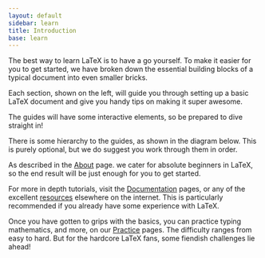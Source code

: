 ```yaml
---
layout: default
sidebar: learn
title: Introduction
base: learn
---
```


The best way to learn LaTeX is to have a go yourself. To make it easier for you to get started, we have broken down the essential building blocks of a typical document into even smaller bricks.

Each section, shown on the left, will guide you through setting up a basic LaTeX document and give you handy tips on making it super awesome.

The guides will have some interactive elements, so be prepared to dive straight in!

There is some hierarchy to the guides, as shown in the diagram below. This is purely optional, but we do suggest you work through them in order.<p>

As described in the <a href="#">About</a> page. we cater for absolute beginners in LaTeX, so the end result will be just enough for you to get started.

For more in depth tutorials, visit the <a href="#">Documentation</a> pages, or any of the excellent <a href="#">resources</a> elsewhere on the internet. This is particularly recommended if you already have some experience with LaTeX.

Once you have gotten to grips with the basics, you can practice typing mathematics, and more, on our <a href="#">Practice</a> pages. The difficulty ranges from easy to hard. But for the hardcore LaTeX fans, some fiendish challenges lie ahead!